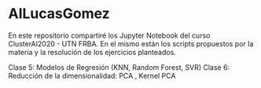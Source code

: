 # AILucasGomez
En este repositorio compartiré los Jupyter Notebook del curso ClusterAI2020 - UTN FRBA. En el mismo están los scripts propuestos por la materia y la resolución de los ejercicios planteados.

Clase 5: Modelos de Regresión (KNN, Random Forest, SVR)
Clase 6: Reducción de la dimensionalidad: PCA , Kernel PCA


